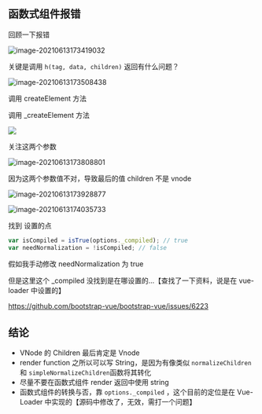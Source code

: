 ## 函数式组件报错

回顾一下报错



![image-20210613173419032](https://tva1.sinaimg.cn/large/008i3skNgy1grgrurv3vcj31ki0ba430.jpg)



关键是调用 `h(tag, data, children)` 返回有什么问题？

![image-20210613173508438](https://tva1.sinaimg.cn/large/008i3skNgy1grgrvkhubjj312e0aatbp.jpg)



调用 createElement 方法



调用 _createElement 方法



![](https://tva1.sinaimg.cn/large/008i3skNgy1grgrwtrze0j30ts17an7e.jpg)



关注这两个参数

![image-20210613173808801](https://tva1.sinaimg.cn/large/008i3skNgy1grgryq5of6j31280iwdnd.jpg)



因为这两个参数值不对，导致最后的值 children 不是 vnode

![image-20210613173928877](https://tva1.sinaimg.cn/large/008i3skNgy1grgs03r8gcj30ze0j443m.jpg)



![image-20210613174035733](https://tva1.sinaimg.cn/large/008i3skNgy1grgs1akwguj31qc0jegw0.jpg)

找到 设置的点

```js
var isCompiled = isTrue(options._compiled); // true
var needNormalization = !isCompiled; // false
```

假如我手动修改 needNormalization 为 true



但是这里这个 _compiled 没找到是在哪设置的...【查找了一下资料，说是在 vue-loader 中设置的】

https://github.com/bootstrap-vue/bootstrap-vue/issues/6223



## 结论

- VNode 的 Children 最后肯定是 Vnode
- render function 之所以可以写 String，是因为有像类似 `normalizeChildren` 和 `simpleNormalizeChildren`函数将其转化
- 尽量不要在函数式组件 render 返回中使用 string
- 函数式组件的转换与否，靠 `options._compiled` ，这个目前的定位是在 Vue-Loader 中实现的【源码中修改了，无效，需打一个问题】



